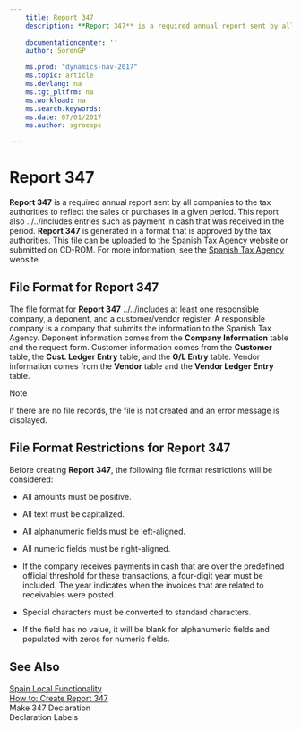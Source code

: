 ```yaml
---
    title: Report 347 
    description: **Report 347** is a required annual report sent by all companies to the tax authorities to reflect the sales or purchases in a given period. This report also ../../includes entries such as payment in cash that was received in the period. **Report 347** is generated in a format that is approved by the tax authorities. This file can be uploaded to the Spanish Tax Agency website or submitted on CD-ROM. For more information, see the [Spanish Tax Agency](http://www.aeat.es/wps/portal/Home?channel=1af861cd949a1010VgnVCM100000d7005a80____&ver=L&site=56d8237c0bc1ff00VgnVCM100000d7005a80____&idioma=es_ES&menu=0&img=0) website.
    
    documentationcenter: ''
    author: SorenGP

    ms.prod: "dynamics-nav-2017"
    ms.topic: article
    ms.devlang: na
    ms.tgt_pltfrm: na
    ms.workload: na
    ms.search.keywords:
    ms.date: 07/01/2017
    ms.author: sgroespe

---
```

# Report 347
**Report 347** is a required annual report sent by all companies to the tax authorities to reflect the sales or purchases in a given period. This report also ../../includes entries such as payment in cash that was received in the period. **Report 347** is generated in a format that is approved by the tax authorities. This file can be uploaded to the Spanish Tax Agency website or submitted on CD-ROM. For more information, see the [Spanish Tax Agency](http://www.aeat.es/wps/portal/Home?channel=1af861cd949a1010VgnVCM100000d7005a80____&ver=L&site=56d8237c0bc1ff00VgnVCM100000d7005a80____&idioma=es_ES&menu=0&img=0) website.  
  
## File Format for Report 347  
 The file format for **Report 347** ../../includes at least one responsible company, a deponent, and a customer/vendor register. A responsible company is a company that submits the information to the Spanish Tax Agency. Deponent information comes from the **Company Information** table and the request form. Customer information comes from the **Customer** table, the **Cust. Ledger Entry** table, and the **G/L Entry** table. Vendor information comes from the **Vendor** table and the **Vendor Ledger Entry** table.  
  
> [!NOTE]  
>  If there are no file records, the file is not created and an error message is displayed.  
  
## File Format Restrictions for Report 347  
 Before creating **Report 347**, the following file format restrictions will be considered:  
  
-   All amounts must be positive.  
  
-   All text must be capitalized.  
  
-   All alphanumeric fields must be left-aligned.  
  
-   All numeric fields must be right-aligned.  
  
-   If the company receives payments in cash that are over the predefined official threshold for these transactions, a four-digit year must be included. The year indicates when the invoices that are related to receivables were posted.  
  
-   Special characters must be converted to standard characters.  
  
-   If the field has no value, it will be blank for alphanumeric fields and populated with zeros for numeric fields.  
  
## See Also  
 [Spain Local Functionality](spain-local-functionality.md)   
 [How to: Create Report 347](how-to-create-report-347.md)   
 Make 347 Declaration   
 Declaration Labels